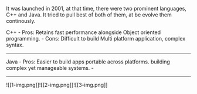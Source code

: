 
It was launched in 2001, at that time, there were two prominent languages, C++ and Java.
It tried to pull best of both of them, at be evolve them continously.

C++
	- Pros: Retains fast performance alongside Object oriented programming.
	- Cons: Difficult to build Multi platform application, complex syntax.
___
Java
	- Pros: Easier to build apps portable across platforms. building complex yet manageable systems.
	-
___

![[1-img.png]]![[2-img.png]]![[3-img.png]]